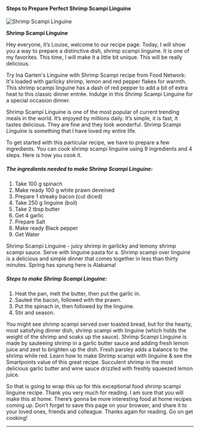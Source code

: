             

#### Steps to Prepare Perfect Shrimp Scampi Linguine

![Shrimp Scampi Linguine](https://img-global.cpcdn.com/recipes/cdd66fa45bf62503/751x532cq70/shrimp-scampi-linguine-recipe-main-photo.jpg)

**Shrimp Scampi Linguine**

Hey everyone, it’s Louise, welcome to our recipe page. Today, I will show you a way to prepare a distinctive dish, shrimp scampi linguine. It is one of my favorites. This time, I will make it a little bit unique. This will be really delicious.

Try Ina Garten's Linguine with Shrimp Scampi recipe from Food Network: It's loaded with garlicky shrimp, lemon and red pepper flakes for warmth. This shrimp scampi linguine has a dash of red pepper to add a bit of extra heat to this classic dinner entrée. Indulge in this Shrimp Scampi Linguine for a special occasion dinner.

Shrimp Scampi Linguine is one of the most popular of current trending meals in the world. It’s enjoyed by millions daily. It’s simple, it is fast, it tastes delicious. They are fine and they look wonderful. Shrimp Scampi Linguine is something that I have loved my entire life.

To get started with this particular recipe, we have to prepare a few ingredients. You can cook shrimp scampi linguine using 9 ingredients and 4 steps. Here is how you cook it.

##### The ingredients needed to make Shrimp Scampi Linguine:

1.  Take 100 g spinach
2.  Make ready 100 g white prawn deveined
3.  Prepare 1 streaky bacon (cut diced)
4.  Take 250 g linguine (boil)
5.  Take 2 tbsp butter
6.  Get 4 garlic
7.  Prepare Salt
8.  Make ready Black pepper
9.  Get Water

Shrimp Scampi Linguine - juicy shrimp in garlicky and lemony shrimp scampi sauce. Serve with linguine pasta for a. Shrimp scampi over linguine is a delicious and simple dinner that comes together in less than thirty minutes. Spring has sprung here is Alabama!

##### Steps to make Shrimp Scampi Linguine:

1.  Heat the pan, melt the butter, then put the garlic in.
2.  Sauteé the bacon, followed with the prawn.
3.  Put the spinach in, then followed by the linguine.
4.  Stir and season.

You might see shrimp scampi served over toasted bread, but for the hearty, most satisfying dinner dish, shrimp scampi with linguine (which holds the weight of the shrimp and soaks up the sauce). Shrimp Scampi Linguine is made by sauteeing shrimp in a garlic butter sauce and adding fresh lemon juice and zest to brighten up the dish. Fresh parsley adds a balance to the shrimp while red. Learn how to make Shrimp scampi with linguine & see the Smartpoints value of this great recipe. Succulent shrimp in the most delicious garlic butter and wine sauce drizzled with freshly squeezed lemon juice.

So that is going to wrap this up for this exceptional food shrimp scampi linguine recipe. Thank you very much for reading. I am sure that you will make this at home. There’s gonna be more interesting food at home recipes coming up. Don’t forget to save this page on your browser, and share it to your loved ones, friends and colleague. Thanks again for reading. Go on get cooking!

* * *